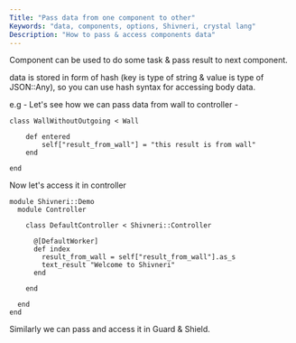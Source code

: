 ```yaml
---
Title: "Pass data from one component to other"
Keywords: "data, components, options, Shivneri, crystal lang"
Description: "How to pass & access components data"
---
```


Component can be used to do some task & pass result to next component. 

data is stored in form of hash (key is type of string & value is type of JSON::Any), so you can use hash syntax for accessing body data.

e.g - Let's see how we can pass data from wall to controller - 

```
class WallWithoutOutgoing < Wall

    def entered
        self["result_from_wall"] = "this result is from wall"
    end

end
```

Now let's access it in controller

```
module Shivneri::Demo
  module Controller

    class DefaultController < Shivneri::Controller

      @[DefaultWorker]
      def index
        result_from_wall = self["result_from_wall"].as_s
        text_result "Welcome to Shivneri"
      end
      
    end

  end
end
```

Similarly we can pass and access it in Guard & Shield.
